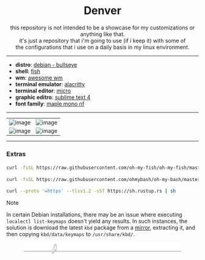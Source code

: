 <!-- patodavida :duck: -->

<div align="center">

# Denver

this repository is not intended to be a showcase for my customizations or anything like that.<br>
it's just a repository that i'm going to use (if i keep it) with some of<br>
the configurations that i use on a daily basis in my linux environment.

</div>

---

- **distro**: [debian - bullseye](https://www.debian.org/)
- **shell**: [fish](https://github.com/fish-shell/fish-shell)
- **wm**: [awesome wm](https://github.com/awesomewm/awesome)
- **terminal emulator**: [alacritty](https://github.com/alacritty/alacritty)
- **terminal editor**: [micro](https://github.com/zyedidia/micro)
- **graphic editro**: [sublime text 4](https://www.sublimetext.com/download)
- **font family**: [maple mono nf](https://github.com/subframe7536/maple-font)

---

| | |
| :---: | :---: |
| ![image](./preview/000.png) | ![image](./preview/001.png) | |
| ![image](./preview/003.png) | ![image](./preview/002.png) | |

---

### Extras

```bash
curl -fsSL https://raw.githubusercontent.com/oh-my-fish/oh-my-fish/master/bin/install | sh
```

```bash
curl -fsSL https://raw.githubusercontent.com/ohmybash/oh-my-bash/master/tools/install.sh | sh
```

```bash
curl --proto '=https' --tlsv1.2 -sSf https://sh.rustup.rs | sh
```

> [!NOTE]
> In certain Debian installations, there may be an issue where executing `localectl list-keymaps`
> doesn't yield any results. In such instances, the solution is download the latest
> `kbd` package from a [mirror](https://mirrors.edge.kernel.org/pub/linux/utils/kbd/),
> extracting it, and then copying `kbd/data/keymaps` to `/usr/share/kbd/`.


<div align="center">
<img src="./banners/cat.svg" title="Banner" alt="a cat balancing on a straight rope" width="82%">
</div>


